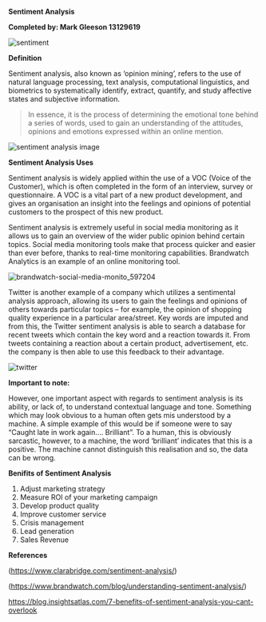 **Sentiment Analysis**

**Completed by: Mark Gleeson 13129619**

![sentiment](https://user-images.githubusercontent.com/35773704/36447225-9a85ac1c-167b-11e8-86ec-480c5b1b5495.jpg)

**Definition**

Sentiment analysis, also known as ‘opinion mining’, refers to the use of natural language processing, text analysis, computational linguistics, and biometrics to systematically identify, extract, quantify, and study affective states and subjective information.

>In essence, it is the process of determining the emotional tone behind a series of words, used to gain an understanding of the attitudes, opinions and emotions expressed within an online mention.

![sentiment analysis image](https://user-images.githubusercontent.com/35773704/36446986-eb9e5dfc-167a-11e8-9747-ba6ca52de55f.png)


**Sentiment Analysis Uses**

Sentiment analysis is widely applied within the use of a VOC (Voice of the Customer), which is often completed in the form of an interview, survey or questionnaire. A VOC is a vital part of a new product development, and gives an organisation an insight into the feelings and opinions of potential customers to the prospect of this new product.

Sentiment analysis is extremely useful in social media monitoring as it allows us to gain an overview of the wider public opinion behind certain topics. Social media monitoring tools make that process quicker and easier than ever before, thanks to real-time monitoring capabilities. Brandwatch Analytics is an example of an online monitoring tool.

![brandwatch-social-media-monito_597204](https://user-images.githubusercontent.com/35773704/36447018-fe1cdd64-167a-11e8-8c9f-cd8cd01c594f.jpg)

Twitter is another example of a company which utilizes a sentimental analysis approach, allowing its users to gain the feelings and opinions of others towards particular topics – for example, the opinion of shopping quality experience in a particular area/street. Key words are imputed and from this, the Twitter sentiment analysis is able to search a database for recent tweets which contain the key word and a reaction towards it. From tweets containing a reaction about a certain product, advertisement, etc. the company is then able to use this feedback to their advantage. 

![twitter](https://user-images.githubusercontent.com/35773704/36447052-169539ae-167b-11e8-8447-7281acc13da2.png)

**Important to note:**

However, one important aspect with regards to sentiment analysis is its ability, or lack of, to understand contextual language and tone. Something which may look obvious to a human often gets mis understood by a machine. A simple example of this would be if someone were to say “Caught late in work again…. Brilliant”. To a human, this is obviously sarcastic, however, to a machine, the word ‘brilliant’ indicates that this is a positive. The machine cannot distinguish this realisation and so, the data can be wrong.

**Benifits of Sentiment Analysis**

1. Adjust marketing strategy
2. Measure ROI of your marketing campaign
3. Develop product quality
4. Improve customer service
5. Crisis management
6. Lead generation
7. Sales Revenue



**References**

(https://www.clarabridge.com/sentiment-analysis/)

(https://www.brandwatch.com/blog/understanding-sentiment-analysis/) 

https://blog.insightsatlas.com/7-benefits-of-sentiment-analysis-you-cant-overlook
